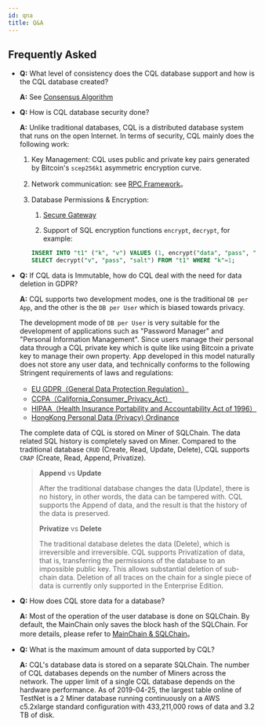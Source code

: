 ```yaml
---
id: qna
title: Q&A
---
```


## Frequently Asked

- **Q:** What level of consistency does the CQL database support and how is the CQL database created?
    
    **A:** See [Consensus Algorithm](./arch#consensus-algorithm)

- **Q:** How is CQL database security done?
    
    **A:** Unlike traditional databases, CQL is a distributed database system that runs on the open Internet. In terms of security, CQL mainly does the following work:
    
    1. Key Management: CQL uses public and private key pairs generated by Bitcoin's `scep256k1` asymmetric encryption curve.
    
    2. Network communication: see [RPC Framework](./arch_network)。
    
    3. Database Permissions & Encryption:
        
        1. [Secure Gateway](./advanced_secure_gateway)
        
        2. Support of SQL encryption functions `encrypt`, `decrypt`, for example:
        
        ```sql
        INSERT INTO "t1" ("k", "v") VALUES (1, encrypt("data", "pass", "salt"));
        SELECT decrypt("v", "pass", "salt") FROM "t1" WHERE "k"=1;
        ```

- **Q:** If CQL data is Immutable, how do CQL deal with the need for data deletion in GDPR?
    
    **A:** CQL supports two development modes, one is the traditional `DB per App`, and the other is the `DB per User` which is biased towards privacy.
    
    The development mode of `DB per User` is very suitable for the development of applications such as "Password Manager" and "Personal Information Management". Since users manage their personal data through a CQL private key which is quite like using Bitcoin a private key to manage their own property. App developed in this model naturally does not store any user data, and technically conforms to the following Stringent requirements of laws and regulations:
    
    - [EU GDPR（General Data Protection Regulation）](https://gdpr-info.eu/)
    - [CCPA（California_Consumer_Privacy_Act）](https://en.wikipedia.org/wiki/California_Consumer_Privacy_Act)
    - [HIPAA（Health Insurance Portability and Accountability Act of 1996）](https://en.wikipedia.org/wiki/Health_Insurance_Portability_and_Accountability_Act)
    - [HongKong Personal Data (Privacy) Ordinance](https://www.elegislation.gov.hk/hk/cap486)
    
    The complete data of CQL is stored on Miner of SQLChain. The data related SQL history is completely saved on Miner. Compared to the traditional database `CRUD` (Create, Read, Update, Delete), CQL supports `CRAP` (Create, Read, Append, Privatize).
    
    > **Append** vs **Update**
    > 
    > After the traditional database changes the data (Update), there is no history, in other words, the data can be tampered with. CQL supports the Append of data, and the result is that the history of the data is preserved.
    > 
    > **Privatize** vs **Delete**
    > 
    > The traditional database deletes the data (Delete), which is irreversible and irreversible. CQL supports Privatization of data, that is, transferring the permissions of the database to an impossible public key. This allows substantial deletion of sub-chain data. Deletion of all traces on the chain for a single piece of data is currently only supported in the Enterprise Edition.

- **Q:** How does CQL store data for a database?
    
    **A:** Most of the operation of the user database is done on SQLChain. By default, the MainChain only saves the block hash of the SQLChain. For more details, please refer to [MainChain & SQLChain](./arch_layers#mainchain-sqlchain)。

- **Q:** What is the maximum amount of data supported by CQL?
    
    **A:** CQL's database data is stored on a separate SQLChain. The number of CQL databases depends on the number of Miners across the network. The upper limit of a single CQL database depends on the hardware performance. As of 2019-04-25, the largest table online of TestNet is a 2 Miner database running continuously on a AWS c5.2xlarge standard configuration with 433,211,000 rows of data and 3.2 TB of disk.